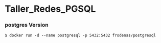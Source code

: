 # Taller_Redes_PGSQL

### postgres Version
```
$ docker run -d --name postgresql -p 5432:5432 frodenas/postgresql
```
